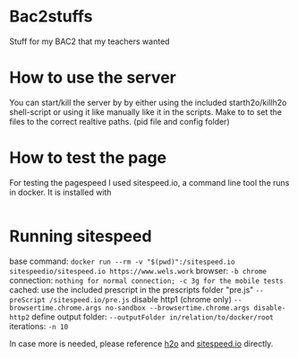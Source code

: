 # Bac2stuffs
Stuff for my BAC2 that my teachers wanted
# How to use the server
You can start/kill the server by by either using the included starth2o/killh2o shell-script or using it like manually like it in the scripts. Make to to set the files to the correct realtive paths. (pid file and config folder)
# How to test the page
For testing the pagespeed I used sitespeed.io, a command line tool the runs in docker. It is installed with
```$ docker pull sitespeedio/sitespeed.io
```
# Running sitespeed
base command:
```docker run --rm -v "$(pwd)":/sitespeed.io sitespeedio/sitespeed.io https://www.wels.work```
browser:
```-b chrome```
connection:
```nothing for normal connection; -c 3g for the mobile tests```
cached:
use the included prescript in the prescripts folder "pre.js"
```--preScript /sitespeed.io/pre.js```
disable http1 (chrome only)
```--browsertime.chrome.args no-sandbox --browsertime.chrome.args disable-http2```
define output folder:
```--outputFolder in/relation/to/docker/root```
iterations:
```-n 10```

In case more is needed, please reference [h2o](https://h2o.examp1e.net/) and [sitespeed.io](sitespeed.io) directly.

